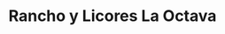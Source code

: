 ---
title: "Rancho y Licores La Octava"
url: /pereira/rancho-y-licores-la-octava/
shop: Spirituosen
---